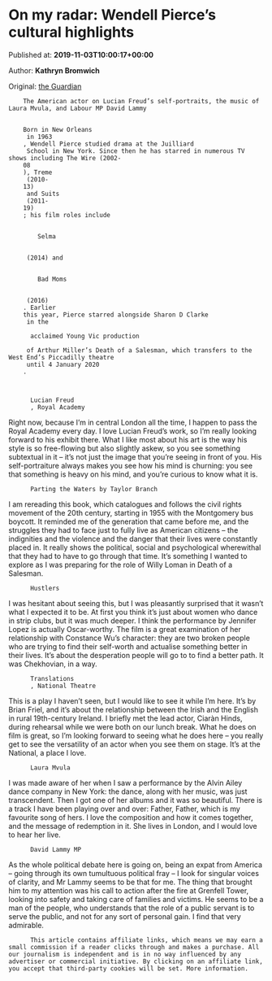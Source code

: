 
# On my radar: Wendell Pierce’s cultural highlights

Published at: **2019-11-03T10:00:17+00:00**

Author: **Kathryn Bromwich**

Original: [the Guardian](https://www.theguardian.com/culture/2019/nov/03/on-my-radar-wendell-pierce-cultural-highlights)


        The American actor on Lucian Freud’s self-portraits, the music of Laura Mvula, and Labour MP David Lammy
      

        Born in New Orleans
         in 1963
        , Wendell Pierce studied drama at the Juilliard
         School in New York. Since then he has starred in numerous TV shows including The Wire (2002-
        08
        ), Treme
         (2010-
        13)
         and Suits
         (2011-
        19)
        ; his film roles include 
        
          
            Selma
          
        
         (2014) and 
        
          
            Bad Moms
          
        
         (2016)
        . Earlier 
        this year, Pierce starred alongside Sharon D Clarke
         in the 
        
          acclaimed Young Vic production
        
         of Arthur Miller’s Death of a Salesman, which transfers to the West End’s Piccadilly theatre
         until 4 January 2020
        .
      

        
          Lucian Freud
          , Royal Academy
        
      
Right now, because I’m in central London all the time, I happen to pass the Royal Academy every day. I love Lucian Freud’s work, so I’m really looking forward to his exhibit there. What I like most about his art is the way his style is so free-flowing but also slightly askew, so you see something subtextual in it – it’s not just the image that you’re seeing in front of you. His self-portraiture always makes you see how his mind is churning: you see that something is heavy on his mind, and you’re curious to know what it is.

        
          Parting the Waters by Taylor Branch
        
      
I am rereading this book, which catalogues and follows the civil rights movement of the 20th century, starting in 1955 with the Montgomery bus boycott. It reminded me of the generation that came before me, and the struggles they had to face just to fully live as American citizens – the indignities and the violence and the danger that their lives were constantly placed in. It really shows the political, social and psychological wherewithal that they had to have to go through that time. It’s something I wanted to explore as I was preparing for the role of Willy Loman in Death of a Salesman.

        
          Hustlers
        
      
I was hesitant about seeing this, but I was pleasantly surprised that it wasn’t what I expected it to be. At first you think it’s just about women who dance in strip clubs, but it was much deeper. I think the performance by Jennifer Lopez is actually Oscar-worthy. The film is a great examination of her relationship with Constance Wu’s character: they are two broken people who are trying to find their self-worth and actualise something better in their lives. It’s about the desperation people will go to to find a better path. It was Chekhovian, in a way.

        
          Translations
          , National Theatre
        
      
This is a play I haven’t seen, but I would like to see it while I’m here. It’s by Brian Friel, and it’s about the relationship between the Irish and the English in rural 19th-century Ireland. I briefly met the lead actor, Ciaràn Hinds, during rehearsal while we were both on our lunch break. What he does on film is great, so I’m looking forward to seeing what he does here – you really get to see the versatility of an actor when you see them on stage. It’s at the National, a place I love.

        
          Laura Mvula
        
      
I was made aware of her when I saw a performance by the Alvin Ailey dance company in New York: the dance, along with her music, was just transcendent. Then I got one of her albums and it was so beautiful. There is a track I have been playing over and over: Father, Father, which is my favourite song of hers. I love the composition and how it comes together, and the message of redemption in it. She lives in London, and I would love to hear her live.

        
          David Lammy MP
        
      
As the whole political debate here is going on, being an expat from America – going through its own tumultuous political fray – I look for singular voices of clarity, and Mr Lammy seems to be that for me. The thing that brought him to my attention was his call to action after the fire at Grenfell Tower, looking into safety and taking care of families and victims. He seems to be a man of the people, who understands that the role of a public servant is to serve the public, and not for any sort of personal gain. I find that very admirable.

        
          This article contains affiliate links, which means we may earn a small commission if a reader clicks through and makes a purchase. All our journalism is independent and is in no way influenced by any advertiser or commercial initiative. By clicking on an affiliate link, you accept that third-party cookies will be set. More information.
        
      
